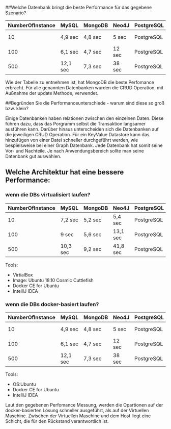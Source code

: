 ##Welche Datenbank bringt die beste Performance für das gegebene Szenario?

| NumberOfInstance | MySQL | MongoDB | Neo4J | PostgreSQL | Redis | Cassandra | Infinispan |
|---|-------|-------|-------|-------|-------|-------|-------|
| 10 | 4,9 sec | 4,8 sec | 5 sec | PostgreSQL | 13,2 sec | 34 sec | 36 sec |
| 100 | 6,1 sec | 4,7 sec | 12 sec | PostgreSQL | 13,8 sec | 31 sec | 39 sec |
| 500 | 12,1 sec | 7,3 sec | 38 sec | PostgreSQL | 16,4 sec | 39 sec | 47 sec |


Wie der Tabelle zu entnehmen ist, hat MongoDB die beste Perfomance erbracht. Für alle genannten Datenbanken
wurden die CRUD Operation, mit Außnahme der update Methode, verwendet.
  
##Begründen Sie die Performanceunterschiede - warum sind diese so groß bzw. klein?

Einige Datenbanken haben relationen zwischen den einzelnen Daten. Diese führen dazu, dass das Porgramm
selbst die Transaktion langsamer ausführen kann. Darüber hinaus unterscheiden sich die Datenbanken auf die jeweiligen
CRUD Operation. Für ein KeyValue Datastore kann das hinzufügen von einer Datei schneller durchgeführt werden, wie
bespielsweise bei einer Graph Datenbank. Jede Datenbank hat somit seine Vor- und Nachteile. 
Je nach Anwendungsbereich sollte man seine Datenbank gut auswählen.

## Welche Architektur hat eine bessere Performance:

### wenn die DBs virtualisiert laufen?

| NumberOfInstance | MySQL | MongoDB | Neo4J | PostgreSQL | Redis | Cassandra | Infinispan |
|---|-------|-------|-------|-------|-------|-------|-------|
| 10 | 7,2 sec | 5,2 sec | 5,4 sec | PostgreSQL | 11,2 sec | 29,7 sec | 40,1 sec |
| 100 | 9 sec | 5,6 sec | 13,1 sec | PostgreSQL | 19,8 sec | 34,4 sec | 46,7 sec |
| 500 | 10,3 sec | 9,2 sec | 41,8 sec | PostgreSQL | 22,4 sec | 44,8 sec | 61,2 sec |

Tools:

* VirtialBox
* Image: Ubuntu 18.10 Cosmic Cuttlefish
* Docker CE for Ubuntu
* IntelliJ IDEA

### wenn die DBs docker-basiert laufen?

| NumberOfInstance | MySQL | MongoDB | Neo4J | PostgreSQL | Redis | Cassandra | Infinispan |
|---|-------|-------|-------|-------|-------|-------|-------|
| 10 | 4,9 sec | 4,8 sec | 5 sec | PostgreSQL | 13,2 sec | 34 sec | 36 sec |
| 100 | 6,1 sec | 4,7 sec | 12 sec | PostgreSQL | 13,8 sec | 31 sec | 39 sec |
| 500 | 12,1 sec | 7,3 sec | 38 sec | PostgreSQL | 16,4 sec | 39 sec | 47 sec |


Tools:

* OS:Ubuntu
* Docker CE for Ubuntu
* IntelliJ IDEA


Laut den gegebenen Perfomance Messung, werden die Opartionen auf der docker-basierten Lösung
schneller ausgeführt, als auf der Virtuellen Maschine. Zwischen der Virtuellen Maschine und dem Host
liegt eine Schicht, die für den Rückstand verantwortlich ist.
